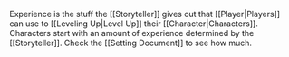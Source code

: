 Experience is the stuff the [[Storyteller]] gives out that [[Player|Players]] can use to [[Leveling Up|Level Up]] their [[Character|Characters]]. Characters start with an amount of experience determined by the [[Storyteller]]. Check the [[Setting Document]] to see how much.